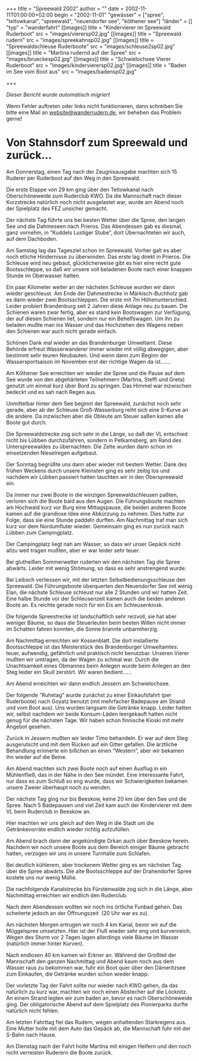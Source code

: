 +++
title = "Spreewald 2002"
author = ""
date = 2002-11-11T01:00:00+02:00
begin = "2002-11-01"
"gewässer" = ["spree", "teltowkanal", "spreewald", "neuendorfer see", "köthener see"]
"länder" = []
"typ" = "wanderfahrt"
[[images]]
title = "Kindervierer im Spreewald Ruderboot"
src = "images/vierersp02.jpg"
[[images]]
title = "Spreewald rudern"
src = "images/spreekahnsp02.jpg"
[[images]]
title = "Spreewaldschleuse Ruderboote"
src = "images/schleuse2sp02.jpg"
[[images]]
title = "Martina rudernd auf der Spree"
src = "images/brueckesp02.jpg"
[[images]]
title = "Schwielochsee Vierer Ruderboot"
src = "images/kindervierersp02.jpg"
[[images]]
title = "Baden im See vom Boot aus"
src = "images/badensp02.jpg"

+++


*Dieser Bericht wurde automatisch migriert*

Wenn Fehler auftreten oder links nicht funktionieren, dann schreiben Sie bitte eine Mail an website@wanderrudern.de, wir beheben das Problem gerne!



# Von Stahnsdorf zum Spreewald und zurück...


Am Donnerstag, einen Tag nach der Zeugnisausgabe machten sich 15 Ruderer per Ruderboot auf den Weg in den Spreewald.

Die erste Etappe von 29 km ging über den Teltowkanal nach Oberschöneweide zum Ruderclub KWO. Da die Mannschaft nach dieser Kurzstrecke natürlich noch nicht ausgelastet war, wurde am Abend noch der Spielplatz des FEZ unsicher gemacht.

Der nächste Tag führte uns bei besten Wetter über die Spree, den langen See und die Dahmeseen nach Prieros. Das Abendessen gab es diesmal, ganz vornehm, in “Kuddels Lustiger Stube”, dort Übernachteten wir auch, auf dem Dachboden.

Am Samstag lag das Tagesziel schon im Spreewald. Vorher galt es aber noch etliche Hindernisse zu überwinden. Das erste lag direkt in Prieros. Die Schleuse wird neu gebaut, glücklicherweise gibt es hier eine recht gute Bootsschleppe, so daß wir unsere voll beladenen Boote nach einer knappen Stunde im Oberwasser hatten.

Ein paar Kilometer weiter an der nächsten Schleuse wurden wir dann wieder geschleust. Am Ende der Dahmestrecke in Märkisch-Buchholz gab es dann wieder zwei Bootsschleppen. Die erste mit 7m Höhenunterschied. Leider probiert Brandenburg seit 2 Jahren diese Anlage neu zu bauen. Die Schienen waren zwar fertig, aber es stand kein Bootswagen zur Verfügung, der auf diesen Schienen lief, sondern nur ein Behelfswagen. Um ihn zu beladen mußte man ins Wasser und das Hochziehen des Wagens neben den Schienen war auch nicht gerade einfach.

Schönen Dank mal wieder an das Brandenburger Umweltamt. Diese Behörde erfreut Wasserwanderer immer wieder mit völlig abwegigen, aber bestimmt sehr teuren Neubauten. Und wenn dann zum Beginn der Wassersportsaison im November erst der richtige Wagen da ist.......

Am Köthener See erreichten wir wieder die Spree und die Pause auf dem See wurde von den abgehärteten Teilnehmern (Martina, Steffi und Greta) genutzt um einmal kurz über Bord zu springen. Das Himmel war inzwischen bedeckt und es sah nach Regen aus.

Unmittelbar hinter dem See beginnt der Spreewald, zunächst noch sehr gerade, aber ab der Schleuse Groß-Wasserburg reiht sich eine S-Kurve an die andere. Da inzwischen aber die Obleute am Steuer saßen kamen alle Boote gut durch.

Die Spreewaldstrecke zog sich sehr in die Länge, so daß der VL entschied nicht bis Lübben durchzufahren, sondern in Petkamsberg, am Rand des Unterspreewaldes zu übernachten. Die Zelte wurden dann schon im einsetzenden Nieselregen aufgebaut.

Der Sonntag begrüßte uns dann aber wieder mit bestem Wetter. Dank des frühen Weckens durch unsere Kleinsten ging es sehr zeitig los und nachdem wir Lübben passiert hatten tauchten wir in den Oberspreewald ein.

Da immer nur zwei Boote in die winzigen Spreewaldschleusen paßten, verloren sich die Boote bald aus den Augen. Die Führungsboote machten am Hochwald kurz vor Burg eine Mittagspause, die beiden anderen Boote kamen auf die grandiose Idee eine Abkürzung zu nehmen. Dies hatte zur Folge, dass sie eine Stunde paddeln durften. Am Nachmittag traf man sich kurz vor dem Nordumfluter wieder. Gemeinsam ging es nun zurück nach Lübben zum Campingplatz.

Der Campingplatz liegt nah am Wasser, so dass wir unser Gepäck nicht allzu weit tragen mußten, aber er war leider sehr teuer.

Bei glutheißen Sommerwetter ruderten wir den nächsten Tag die Spree abwärts. Leider mit wenig Strömung, so dass es sehr anstrengend wurde.

Bei Leibsch verliessen wir, mit der letzten Selbstbedienungsschleuse den Spreewald. Die Führungsboote überquerten den Neuendorfer See mit wenig Elan, die nächste Schleuse schleust nur alle 2 Stunden und wir hatten Zeit. Eine halbe Stunde vor der Schleusenzeit kamen auch die beiden anderen Boote an. Es reichte gerade noch für ein Eis am Schleusenkiosk.

Die folgende Spreestrecke ist landschaftlich sehr reizvoll, sie hat aber weniger Bäume, so dass die Steuerleuten beim besten Willen nicht immer im Schatten fahren konnten, die Sonne brannte unbarmherzig.

Am Nachmittag erreichten wir Kossenblatt. Die dort installierte Bootsschleppe ist das Meisterstück des Brandenburger Umweltamtes: teuer, aufwendig, gefährlich und praktisch nicht benutzbar. Unseren Vierer mußten wir umtragen, da der Wagen zu schmal war. Durch die Unachtsamkeit eines Obmannes beim Anlegen wurde beim Anlegen an den Steg leider ein Skull zerstört. Wir waren bedient......

Am Abend erreichten wir dann endlich Jessern am Schwielochsee.

Der folgende “Ruhetag” wurde zunächst zu einer Einkaufsfahrt (per Ruderboote) nach Goyatz benutzt (mit mehrfacher Badepause am Strand und vom Boot aus). Uns wurden langsam die Getränke knapp. Leider hatten wir, selbst nachdem wir beide Konsum-Läden leergekauft hatten nicht genug für die nächsten Tage. Wir haben schon finnische Kioski mit mehr Angebot gesehen.

Zurück in Jessern mußten wir leider Timo behandeln. Er war auf dem Steg ausgerutscht und mit dem Rücken auf ein Gitter gefallen. Die ärztliche Behandlung erinnerte ein bißchen an einen “Western”, aber wir bekamen ihn wieder auf die Beine.

Am Abend machten sich zwei Boote noch auf einen Ausflug in ein Mühlenfließ, das in der Nähe in den See mündet. Eine interessante Fahrt, nur dass es zum Schluß so eng wurde, dass wir Schwierigkeiten bekamen unsere Zweier überhaupt noch zu wenden.

Der nächste Tag ging nur bis Beeskow, keine 20 km über den See und die Spree. Nach 5 Badepausen und viel Zeit kam auch der Kindervierer mit dem VL beim Ruderclub in Beeskow an.

Hier machten wir uns gleich auf den Weg in die Stadt um die Getränkevorräte endlich wieder richtig aufzufüllen.

Am Abend brach dann der angekündigte Orkan auch über Beeskow herein. Nachdem wir noch unsere Boote aus dem Bereich einiger Bäume gebracht hatten, verzogen wir uns in unsere Turnhalle zum Schlafen.

Bei deutlich kühlerem, aber trockenem Wetter ging es am nächsten Tag über die Spree abwärts. Die alte Bootsschleppe auf der Drahendorfer Spree kostete uns nur wenig Mühe.

Die nachfolgende Kanalstrecke bis Fürstenwalde zog sich in die Länge, aber Nachmittag erreichten wir endlich den Ruderclub.

Nach dem Abendessen wollten wir noch ins örtliche Funbad gehen. Das scheiterte jedoch an der Öffnungszeit  (20 Uhr war es zu).

Am nächsten Morgen ertrugen wir noch 4 km Kanal, bevor wir auf die Müggelspree umsetzten. Hier ist der Fluß wieder sehr eng und kurvenreich. Wegen des Sturm vor 2 Tagen lagen allerdings viele Bäume im Wasser (natürlich immer hinter Kurven).

Nach endlosen 40 km kamen wir Erkner an. Während der Großteil der Mannschaft den ganzen Nachmittag und Abend kaum noch aus dem Wasser raus zu bekommen war, fuhr ein Boot quer über den Dämeritzsee zum Einkaufen, die Getränke wurden schon wieder knapp.

Der vorletzte Tag der Fahrt sollte nur wieder nach KWO gehen, da das natürlich zu kurz war, machten wir noch einen Abstecher auf die Löcknitz. An einem Strand legten wir zum baden an, bevor es nach Oberschöneweide ging. Der obligatorische Abend auf dem Spielplatz des Pionierparks durfte natürlich nicht fehlen.

Am letzten Fahrttag fiel das Rudern, wegen anhaltenden Starkregens aus. Eine Mutter holte mit dem Auto das Gepäck ab, die Mannschaft fuhr mit der S-Bahn nach Hause.

Am Dienstag nach der Fahrt holte Martina mit einigen Helfern und den noch nicht verreisten Ruderern die Boote zurück.